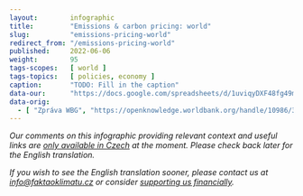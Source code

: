 ```yaml
---
layout:        infographic
title:         "Emissions & carbon pricing: world"
slug:          "emissions-pricing-world"
redirect_from: "/emissions-pricing-world"
published:     2022-06-06
weight:        95
tags-scopes:   [ world ]
tags-topics:   [ policies, economy ]
caption:       "TODO: Fill in the caption"
data-our:      "https://docs.google.com/spreadsheets/d/1uviqyDXF48fg49m9MKZV-ghN_nmoteMqfFgt01ouqjg/edit?usp=sharing"
data-orig:
  - [ "Zpráva WBG", "https://openknowledge.worldbank.org/handle/10986/31755" ]
---
```


_Our comments on this infographic providing relevant context and useful links are [only available in Czech](https://faktaoklimatu.cz/infografiky/zpoplatneni-emisi-svet) at the moment. Please check back later for the English translation._

_If you wish to see the English translation sooner, please contact us at [info@faktaoklimatu.cz](mailto:info@faktaoklimatu.cz) or consider [supporting us financially](https://www.darujme.cz/projekt/1203742)._
